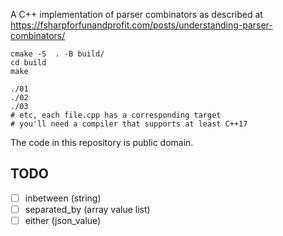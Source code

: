 A C++ implementation of parser combinators as described at https://fsharpforfunandprofit.com/posts/understanding-parser-combinators/

```
cmake -S  . -B build/
cd build
make

./01
./02
./03
# etc, each file.cpp has a corresponding target
# you'll need a compiler that supports at least C++17
```

The code in this repository is public domain.


## TODO
- [ ] inbetween (string)
- [ ] separated_by (array value list)
- [ ] either (json_value)
